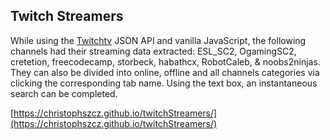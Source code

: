 ## Twitch Streamers

While using the [Twitchtv](https://wind-bow.glitch.me/) JSON API and vanilla JavaScript, the following channels had their streaming data extracted: ESL_SC2, OgamingSC2, cretetion, freecodecamp, storbeck, habathcx, RobotCaleb, & noobs2ninjas. They can also be divided into online, offline and all channels categories via clicking the corresponding tab name. Using the text box, an instantaneous search can be completed.

[https://christophszcz.github.io/twitchStreamers/](https://christophszcz.github.io/twitchStreamers/) 
